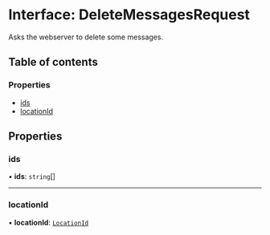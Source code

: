 # Interface: DeleteMessagesRequest

Asks the webserver to delete some messages.

## Table of contents

### Properties

- [ids](DeleteMessagesRequest.md#ids)
- [locationId](DeleteMessagesRequest.md#locationid)

## Properties

### ids

• **ids**: `string`[]

---

### locationId

• **locationId**: [`LocationId`](../README.md#locationid)
